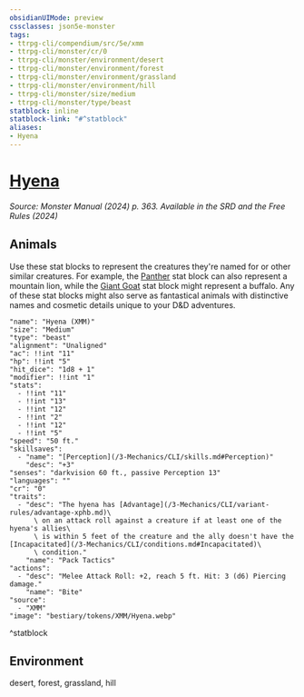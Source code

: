 ```yaml
---
obsidianUIMode: preview
cssclasses: json5e-monster
tags:
- ttrpg-cli/compendium/src/5e/xmm
- ttrpg-cli/monster/cr/0
- ttrpg-cli/monster/environment/desert
- ttrpg-cli/monster/environment/forest
- ttrpg-cli/monster/environment/grassland
- ttrpg-cli/monster/environment/hill
- ttrpg-cli/monster/size/medium
- ttrpg-cli/monster/type/beast
statblock: inline
statblock-link: "#^statblock"
aliases:
- Hyena
---
```

# [Hyena](3-Mechanics\CLI\bestiary\beast/hyena-xmm.md)
*Source: Monster Manual (2024) p. 363. Available in the <span title='Systems Reference Document (5.2)'>SRD</span> and the Free Rules (2024)*  

## Animals

Use these stat blocks to represent the creatures they're named for or other similar creatures. For example, the [Panther](/3-Mechanics/CLI/bestiary/beast/panther-xmm.md) stat block can also represent a mountain lion, while the [Giant Goat](/3-Mechanics/CLI/bestiary/beast/giant-goat-xmm.md) stat block might represent a buffalo. Any of these stat blocks might also serve as fantastical animals with distinctive names and cosmetic details unique to your D&D adventures.

```statblock
"name": "Hyena (XMM)"
"size": "Medium"
"type": "beast"
"alignment": "Unaligned"
"ac": !!int "11"
"hp": !!int "5"
"hit_dice": "1d8 + 1"
"modifier": !!int "1"
"stats":
  - !!int "11"
  - !!int "13"
  - !!int "12"
  - !!int "2"
  - !!int "12"
  - !!int "5"
"speed": "50 ft."
"skillsaves":
  - "name": "[Perception](/3-Mechanics/CLI/skills.md#Perception)"
    "desc": "+3"
"senses": "darkvision 60 ft., passive Perception 13"
"languages": ""
"cr": "0"
"traits":
  - "desc": "The hyena has [Advantage](/3-Mechanics/CLI/variant-rules/advantage-xphb.md)\
      \ on an attack roll against a creature if at least one of the hyena's allies\
      \ is within 5 feet of the creature and the ally doesn't have the [Incapacitated](/3-Mechanics/CLI/conditions.md#Incapacitated)\
      \ condition."
    "name": "Pack Tactics"
"actions":
  - "desc": "Melee Attack Roll: +2, reach 5 ft. Hit: 3 (d6) Piercing damage."
    "name": "Bite"
"source":
  - "XMM"
"image": "bestiary/tokens/XMM/Hyena.webp"
```
^statblock

## Environment

desert, forest, grassland, hill